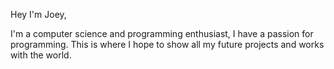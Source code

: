 Hey I'm Joey,

I'm a computer science and programming enthusiast, I have a passion for programming. This is where I hope to show all my future projects and works with the world.
